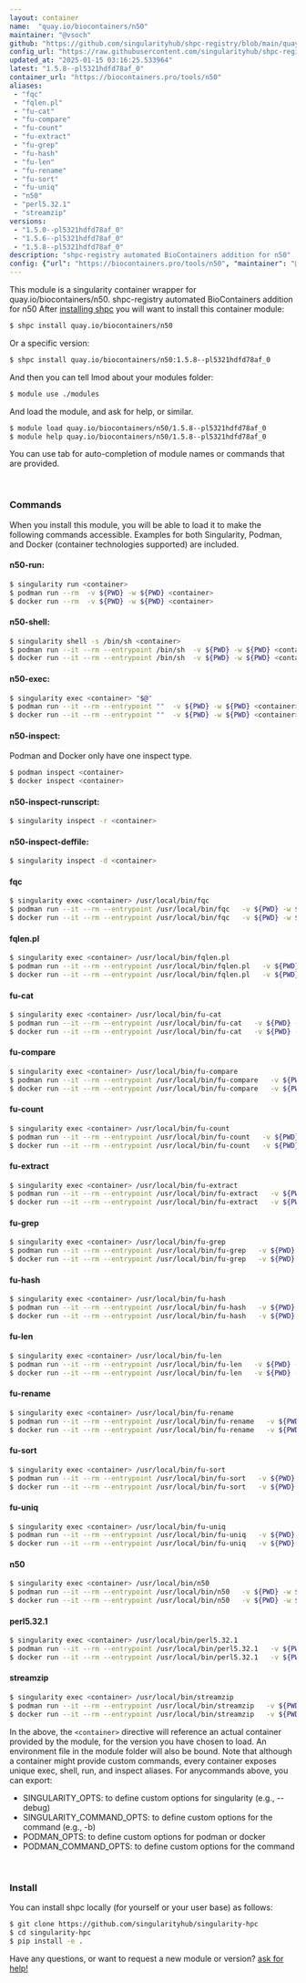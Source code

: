 ```yaml
---
layout: container
name:  "quay.io/biocontainers/n50"
maintainer: "@vsoch"
github: "https://github.com/singularityhub/shpc-registry/blob/main/quay.io/biocontainers/n50/container.yaml"
config_url: "https://raw.githubusercontent.com/singularityhub/shpc-registry/main/quay.io/biocontainers/n50/container.yaml"
updated_at: "2025-01-15 03:16:25.533964"
latest: "1.5.8--pl5321hdfd78af_0"
container_url: "https://biocontainers.pro/tools/n50"
aliases:
 - "fqc"
 - "fqlen.pl"
 - "fu-cat"
 - "fu-compare"
 - "fu-count"
 - "fu-extract"
 - "fu-grep"
 - "fu-hash"
 - "fu-len"
 - "fu-rename"
 - "fu-sort"
 - "fu-uniq"
 - "n50"
 - "perl5.32.1"
 - "streamzip"
versions:
 - "1.5.0--pl5321hdfd78af_0"
 - "1.5.6--pl5321hdfd78af_0"
 - "1.5.8--pl5321hdfd78af_0"
description: "shpc-registry automated BioContainers addition for n50"
config: {"url": "https://biocontainers.pro/tools/n50", "maintainer": "@vsoch", "description": "shpc-registry automated BioContainers addition for n50", "latest": {"1.5.8--pl5321hdfd78af_0": "sha256:8d1153ee8ca467fae14d1b318849480917a3e6d0cd96c7ac78b32343ed181c53"}, "tags": {"1.5.0--pl5321hdfd78af_0": "sha256:922c631bfe7177b00b92556e28920909f8dadbfba6760fc49582efed0128d886", "1.5.6--pl5321hdfd78af_0": "sha256:c7d9b50f0516e50b14ff1c243cbd421892c82fcc9b4a47e37b7874f64bfd22b6", "1.5.8--pl5321hdfd78af_0": "sha256:8d1153ee8ca467fae14d1b318849480917a3e6d0cd96c7ac78b32343ed181c53"}, "docker": "quay.io/biocontainers/n50", "aliases": {"fqc": "/usr/local/bin/fqc", "fqlen.pl": "/usr/local/bin/fqlen.pl", "fu-cat": "/usr/local/bin/fu-cat", "fu-compare": "/usr/local/bin/fu-compare", "fu-count": "/usr/local/bin/fu-count", "fu-extract": "/usr/local/bin/fu-extract", "fu-grep": "/usr/local/bin/fu-grep", "fu-hash": "/usr/local/bin/fu-hash", "fu-len": "/usr/local/bin/fu-len", "fu-rename": "/usr/local/bin/fu-rename", "fu-sort": "/usr/local/bin/fu-sort", "fu-uniq": "/usr/local/bin/fu-uniq", "n50": "/usr/local/bin/n50", "perl5.32.1": "/usr/local/bin/perl5.32.1", "streamzip": "/usr/local/bin/streamzip"}}
---
```


This module is a singularity container wrapper for quay.io/biocontainers/n50.
shpc-registry automated BioContainers addition for n50
After [installing shpc](#install) you will want to install this container module:


```bash
$ shpc install quay.io/biocontainers/n50
```

Or a specific version:

```bash
$ shpc install quay.io/biocontainers/n50:1.5.8--pl5321hdfd78af_0
```

And then you can tell lmod about your modules folder:

```bash
$ module use ./modules
```

And load the module, and ask for help, or similar.

```bash
$ module load quay.io/biocontainers/n50/1.5.8--pl5321hdfd78af_0
$ module help quay.io/biocontainers/n50/1.5.8--pl5321hdfd78af_0
```

You can use tab for auto-completion of module names or commands that are provided.

<br>

### Commands

When you install this module, you will be able to load it to make the following commands accessible.
Examples for both Singularity, Podman, and Docker (container technologies supported) are included.

#### n50-run:

```bash
$ singularity run <container>
$ podman run --rm  -v ${PWD} -w ${PWD} <container>
$ docker run --rm  -v ${PWD} -w ${PWD} <container>
```

#### n50-shell:

```bash
$ singularity shell -s /bin/sh <container>
$ podman run --it --rm --entrypoint /bin/sh  -v ${PWD} -w ${PWD} <container>
$ docker run --it --rm --entrypoint /bin/sh  -v ${PWD} -w ${PWD} <container>
```

#### n50-exec:

```bash
$ singularity exec <container> "$@"
$ podman run --it --rm --entrypoint ""  -v ${PWD} -w ${PWD} <container> "$@"
$ docker run --it --rm --entrypoint ""  -v ${PWD} -w ${PWD} <container> "$@"
```

#### n50-inspect:

Podman and Docker only have one inspect type.

```bash
$ podman inspect <container>
$ docker inspect <container>
```

#### n50-inspect-runscript:

```bash
$ singularity inspect -r <container>
```

#### n50-inspect-deffile:

```bash
$ singularity inspect -d <container>
```


#### fqc

```bash
$ singularity exec <container> /usr/local/bin/fqc
$ podman run --it --rm --entrypoint /usr/local/bin/fqc   -v ${PWD} -w ${PWD} <container> -c " $@"
$ docker run --it --rm --entrypoint /usr/local/bin/fqc   -v ${PWD} -w ${PWD} <container> -c " $@"
```


#### fqlen.pl

```bash
$ singularity exec <container> /usr/local/bin/fqlen.pl
$ podman run --it --rm --entrypoint /usr/local/bin/fqlen.pl   -v ${PWD} -w ${PWD} <container> -c " $@"
$ docker run --it --rm --entrypoint /usr/local/bin/fqlen.pl   -v ${PWD} -w ${PWD} <container> -c " $@"
```


#### fu-cat

```bash
$ singularity exec <container> /usr/local/bin/fu-cat
$ podman run --it --rm --entrypoint /usr/local/bin/fu-cat   -v ${PWD} -w ${PWD} <container> -c " $@"
$ docker run --it --rm --entrypoint /usr/local/bin/fu-cat   -v ${PWD} -w ${PWD} <container> -c " $@"
```


#### fu-compare

```bash
$ singularity exec <container> /usr/local/bin/fu-compare
$ podman run --it --rm --entrypoint /usr/local/bin/fu-compare   -v ${PWD} -w ${PWD} <container> -c " $@"
$ docker run --it --rm --entrypoint /usr/local/bin/fu-compare   -v ${PWD} -w ${PWD} <container> -c " $@"
```


#### fu-count

```bash
$ singularity exec <container> /usr/local/bin/fu-count
$ podman run --it --rm --entrypoint /usr/local/bin/fu-count   -v ${PWD} -w ${PWD} <container> -c " $@"
$ docker run --it --rm --entrypoint /usr/local/bin/fu-count   -v ${PWD} -w ${PWD} <container> -c " $@"
```


#### fu-extract

```bash
$ singularity exec <container> /usr/local/bin/fu-extract
$ podman run --it --rm --entrypoint /usr/local/bin/fu-extract   -v ${PWD} -w ${PWD} <container> -c " $@"
$ docker run --it --rm --entrypoint /usr/local/bin/fu-extract   -v ${PWD} -w ${PWD} <container> -c " $@"
```


#### fu-grep

```bash
$ singularity exec <container> /usr/local/bin/fu-grep
$ podman run --it --rm --entrypoint /usr/local/bin/fu-grep   -v ${PWD} -w ${PWD} <container> -c " $@"
$ docker run --it --rm --entrypoint /usr/local/bin/fu-grep   -v ${PWD} -w ${PWD} <container> -c " $@"
```


#### fu-hash

```bash
$ singularity exec <container> /usr/local/bin/fu-hash
$ podman run --it --rm --entrypoint /usr/local/bin/fu-hash   -v ${PWD} -w ${PWD} <container> -c " $@"
$ docker run --it --rm --entrypoint /usr/local/bin/fu-hash   -v ${PWD} -w ${PWD} <container> -c " $@"
```


#### fu-len

```bash
$ singularity exec <container> /usr/local/bin/fu-len
$ podman run --it --rm --entrypoint /usr/local/bin/fu-len   -v ${PWD} -w ${PWD} <container> -c " $@"
$ docker run --it --rm --entrypoint /usr/local/bin/fu-len   -v ${PWD} -w ${PWD} <container> -c " $@"
```


#### fu-rename

```bash
$ singularity exec <container> /usr/local/bin/fu-rename
$ podman run --it --rm --entrypoint /usr/local/bin/fu-rename   -v ${PWD} -w ${PWD} <container> -c " $@"
$ docker run --it --rm --entrypoint /usr/local/bin/fu-rename   -v ${PWD} -w ${PWD} <container> -c " $@"
```


#### fu-sort

```bash
$ singularity exec <container> /usr/local/bin/fu-sort
$ podman run --it --rm --entrypoint /usr/local/bin/fu-sort   -v ${PWD} -w ${PWD} <container> -c " $@"
$ docker run --it --rm --entrypoint /usr/local/bin/fu-sort   -v ${PWD} -w ${PWD} <container> -c " $@"
```


#### fu-uniq

```bash
$ singularity exec <container> /usr/local/bin/fu-uniq
$ podman run --it --rm --entrypoint /usr/local/bin/fu-uniq   -v ${PWD} -w ${PWD} <container> -c " $@"
$ docker run --it --rm --entrypoint /usr/local/bin/fu-uniq   -v ${PWD} -w ${PWD} <container> -c " $@"
```


#### n50

```bash
$ singularity exec <container> /usr/local/bin/n50
$ podman run --it --rm --entrypoint /usr/local/bin/n50   -v ${PWD} -w ${PWD} <container> -c " $@"
$ docker run --it --rm --entrypoint /usr/local/bin/n50   -v ${PWD} -w ${PWD} <container> -c " $@"
```


#### perl5.32.1

```bash
$ singularity exec <container> /usr/local/bin/perl5.32.1
$ podman run --it --rm --entrypoint /usr/local/bin/perl5.32.1   -v ${PWD} -w ${PWD} <container> -c " $@"
$ docker run --it --rm --entrypoint /usr/local/bin/perl5.32.1   -v ${PWD} -w ${PWD} <container> -c " $@"
```


#### streamzip

```bash
$ singularity exec <container> /usr/local/bin/streamzip
$ podman run --it --rm --entrypoint /usr/local/bin/streamzip   -v ${PWD} -w ${PWD} <container> -c " $@"
$ docker run --it --rm --entrypoint /usr/local/bin/streamzip   -v ${PWD} -w ${PWD} <container> -c " $@"
```



In the above, the `<container>` directive will reference an actual container provided
by the module, for the version you have chosen to load. An environment file in the
module folder will also be bound. Note that although a container
might provide custom commands, every container exposes unique exec, shell, run, and
inspect aliases. For anycommands above, you can export:

 - SINGULARITY_OPTS: to define custom options for singularity (e.g., --debug)
 - SINGULARITY_COMMAND_OPTS: to define custom options for the command (e.g., -b)
 - PODMAN_OPTS: to define custom options for podman or docker
 - PODMAN_COMMAND_OPTS: to define custom options for the command

<br>

### Install

You can install shpc locally (for yourself or your user base) as follows:

```bash
$ git clone https://github.com/singularityhub/singularity-hpc
$ cd singularity-hpc
$ pip install -e .
```

Have any questions, or want to request a new module or version? [ask for help!](https://github.com/singularityhub/singularity-hpc/issues)